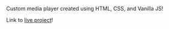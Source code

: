 Custom media player created using HTML, CSS, and Vanilla JS!

Link to [live project](https://dibblesvideos.netlify.app/)!
